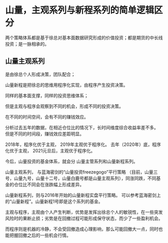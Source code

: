 # 山量，主观系列与新程系列的简单逻辑区分

两个策略体系都是基于徐总对基本面数据研究形成的价值投资；都是期货的中长线投资；是一脉相承的。

## 山量主观系列

是由徐总个人形成决策，团队配合；

山量新程是把徐总的思维用程序化实现，由程序产生投资决策。

同样的基本面支撑，同样的投资思维体系；

但是主观与程序会观察到不同的机会，形成不同的投资决策。

在不同的时间空间，会有不同的赚钱效应。

分析过去五年的数据，在相近仓位比的情况下，长时间维度综合收益率差不多。
但是不同的时间段，赚钱效应差距明显。

2018年，程序化优于主观，
2019年主观优于程序化。
去年（2020年）底，程序化优于主观，
2021元旦后，主观优于程序化。

今后，山量投资的基金体系，就会分 山量主管系列和山量新程系列。

山量主观系列，
与蓝海密剑的“山量投资freezegogo”平行策略
（目前，山量三号，山量九号，山量十二号，山量白鹿号都是山量主观系列），同涨同跌，不同基金的仓位比不同会在涨跌幅上形成差异。

山量新程系列，则与2016年开始的山量新程实盘平行策略。
可以参考蓝海密剑上 的“山量新程”。山量新程1号即是这个系列的基金。

主观与程序，主观由个人产生判断，优势是发挥出徐总个人的敏锐性，在一些突发风险时的果断止损；劣势是在回撤过程可能形成保守状态，而少了一些盈利机会。

而程序则是机器的冷静，不会受回撤造成心理影响，那么可能回撤大一点，同时也能把握回撤之后的一些机会行情。